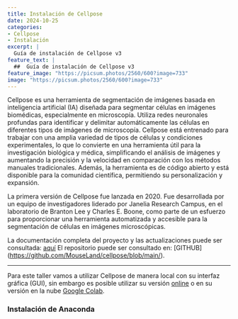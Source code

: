 ```yaml
---
title: Instalación de Cellpose
date: 2024-10-25
categories:
- Cellpose
- Instalación
excerpt: |
  Guía de instalación de Cellpose v3
feature_text: |
  ##  Guía de instalación de Cellpose v3
feature_image: "https://picsum.photos/2560/600?image=733"
image: "https://picsum.photos/2560/600?image=733"
---
```

Cellpose es una herramienta de segmentación de imágenes basada en inteligencia artificial (IA) diseñada para segmentar células en imágenes biomédicas, especialmente en microscopía. Utiliza redes neuronales profundas para identificar y delimitar automáticamente las células en diferentes tipos de imágenes de microscopía. Cellpose está entrenado para trabajar con una amplia variedad de tipos de células y condiciones experimentales, lo que lo convierte en una herramienta útil para la investigación biológica y médica, simplificando el análisis de imágenes y aumentando la precisión y la velocidad en comparación con los métodos manuales tradicionales. Además, la herramienta es de código abierto y está disponible para la comunidad científica, permitiendo su personalización y expansión.

La primera versión de Cellpose fue lanzada en 2020. Fue desarrollada por un equipo de investigadores liderado por Janelia Research Campus, en el laboratorio de Branton Lee y Charles E. Boone, como parte de un esfuerzo para proporcionar una herramienta automatizada y accesible para la segmentación de células en imágenes microscópicas.


La documentación completa del proyecto y las actualizaciones puede ser consultada: [aquí](https://cellpose.readthedocs.io/en/latest/)
El repositorio puede ser consultado en: [GITHUB] (https://github.com/MouseLand/cellpose/blob/main/).

---
Para este taller vamos a utilizar Cellpose de manera local con su interfaz gráfica (GUI), sin embargo es posible utilizar su versión [online](https://www.cellpose.org/) o en su versión en la nube [Google Colab](https://colab.research.google.com/github/MouseLand/cellpose/blob/main/notebooks/Cellpose_cell_segmentation_2D_prediction_only.ipynb).

### Instalación de Anaconda

### 


